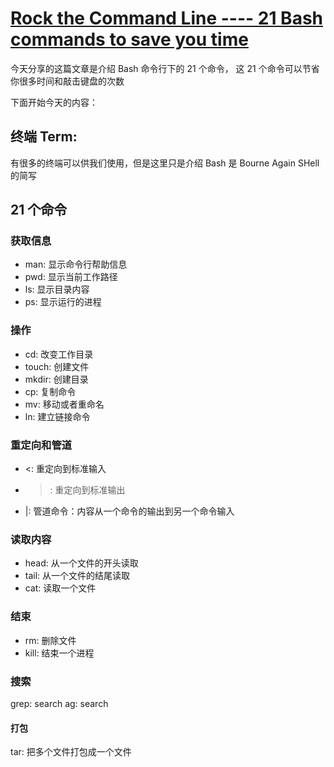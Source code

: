 # [Rock the Command Line ---- 21 Bash commands to save you time](https://towardsdatascience.com/rock-the-command-line-52c4b2ea34b7)

今天分享的这篇文章是介绍 Bash 命令行下的 21 个命令， 这 21
个命令可以节省你很多时间和敲击键盘的次数

下面开始今天的内容：

## 终端 Term:

有很多的终端可以供我们使用，但是这里只是介绍 Bash 是 Bourne Again SHell 的简写

## 21 个命令

### 获取信息

- man: 显示命令行帮助信息
- pwd: 显示当前工作路径
- ls: 显示目录内容
- ps: 显示运行的进程

### 操作

- cd: 改变工作目录
- touch: 创建文件
- mkdir: 创建目录
- cp: 复制命令
- mv: 移动或者重命名
- ln: 建立链接命令

### 重定向和管道

- <: 重定向到标准输入
- >: 重定向到标准输出
- |: 管道命令：内容从一个命令的输出到另一个命令输入

### 读取内容

- head: 从一个文件的开头读取
- tail: 从一个文件的结尾读取
- cat: 读取一个文件

### 结束

- rm: 删除文件
- kill: 结束一个进程

### 搜索

grep: search
ag: search

#### 打包

tar: 把多个文件打包成一个文件

